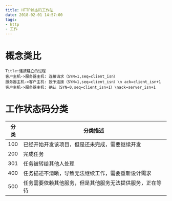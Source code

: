 ```yaml
---
title: HTTP状态码工作法
date: 2018-02-01 14:57:00
tags:
- http
- 工作
---
```


# 概念类比

```sequence
Title:连接建立的过程
客户主机->服务器主机: 连接请求（SYN=1,seq=client_isn） 
服务器主机->客户主机: 授予连接（SYN=1,seq=client_isn）\n ack=client_isn+1
客户主机->服务器主机: 确认（SYN=0,seq=client_isn+1）\nack=server_isn+1
```

# 工作状态码分类

分类 | 分类描述
--- | ---
100 | 已经开始开发该项目，但是还未完成，需要继续开发
200	| 完成任务
301	| 任务被转给其他人处理
400	| 任务描述不清晰，导致无法继续工作，需要重新设计需求
500	| 任务需要依赖其他服务，但是其他服务无法提供服务，正在等待
